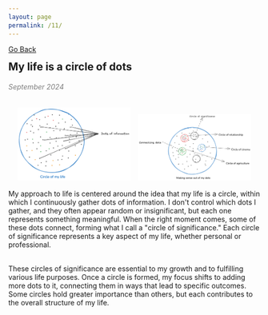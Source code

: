 ```yaml
---
layout: page
permalink: /11/
---
```

[Go Back](/blog/)
<h2 style="margin: 0;">My life is a circle of dots</h2>
<h6 style="color: #7D7D7D;" >September 2024</h6>
<p align="center">
  <img src="../circle-of-my-life-2-6713d473ee407.webp" alt="My Image" width="45%" style="margin-right: 10px;">
  <img src="../Circles%20of%20significance.png" alt="My Image" width="45%">
</p>
My approach to life is centered around the idea that my life is a circle, within which I continuously gather dots of information. I don't control which dots I gather, and they often appear random or insignificant, but each one represents something meaningful. When the right moment comes, some of these dots connect, forming what I call a "circle of significance." Each circle of significance represents a key aspect of my life, whether personal or professional.<br><br>

These circles of significance are essential to my growth and to fulfilling various life purposes. Once a circle is formed, my focus shifts to adding more dots to it, connecting them in ways that lead to specific outcomes. Some circles hold greater importance than others, but each contributes to the overall structure of my life.<br><br>


